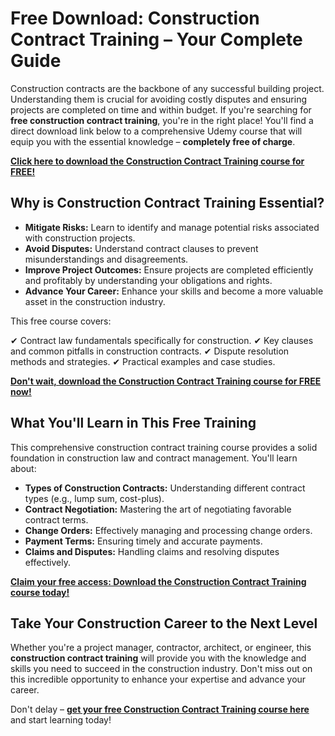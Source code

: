 # Free Download: Construction Contract Training – Your Complete Guide

Construction contracts are the backbone of any successful building project. Understanding them is crucial for avoiding costly disputes and ensuring projects are completed on time and within budget. If you're searching for **free construction contract training**, you're in the right place! You'll find a direct download link below to a comprehensive Udemy course that will equip you with the essential knowledge – **completely free of charge**.

[**Click here to download the Construction Contract Training course for FREE!**](https://udemywork.com/construction-contract-training)

## Why is Construction Contract Training Essential?

*   **Mitigate Risks:** Learn to identify and manage potential risks associated with construction projects.
*   **Avoid Disputes:** Understand contract clauses to prevent misunderstandings and disagreements.
*   **Improve Project Outcomes:** Ensure projects are completed efficiently and profitably by understanding your obligations and rights.
*   **Advance Your Career:** Enhance your skills and become a more valuable asset in the construction industry.

This free course covers:

✔ Contract law fundamentals specifically for construction.
✔ Key clauses and common pitfalls in construction contracts.
✔ Dispute resolution methods and strategies.
✔ Practical examples and case studies.

[**Don't wait, download the Construction Contract Training course for FREE now!**](https://udemywork.com/construction-contract-training)

## What You'll Learn in This Free Training

This comprehensive construction contract training course provides a solid foundation in construction law and contract management. You'll learn about:

*   **Types of Construction Contracts:** Understanding different contract types (e.g., lump sum, cost-plus).
*   **Contract Negotiation:** Mastering the art of negotiating favorable contract terms.
*   **Change Orders:** Effectively managing and processing change orders.
*   **Payment Terms:** Ensuring timely and accurate payments.
*   **Claims and Disputes:** Handling claims and resolving disputes effectively.

[**Claim your free access: Download the Construction Contract Training course today!**](https://udemywork.com/construction-contract-training)

## Take Your Construction Career to the Next Level

Whether you're a project manager, contractor, architect, or engineer, this **construction contract training** will provide you with the knowledge and skills you need to succeed in the construction industry. Don't miss out on this incredible opportunity to enhance your expertise and advance your career.

Don't delay – **[get your free Construction Contract Training course here](https://udemywork.com/construction-contract-training)** and start learning today!
